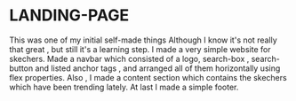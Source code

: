 # LANDING-PAGE

This was one of my initial self-made things 
Although I know it's not really that great , but still it's a learning step.
I made a very simple website for skechers.
Made a navbar which consisted of a logo, search-box , search-button and listed anchor tags , and arranged all of them horizontally using flex properties.
Also , I made a content section which contains the skechers which have been trending lately.
At last I made a simple footer.